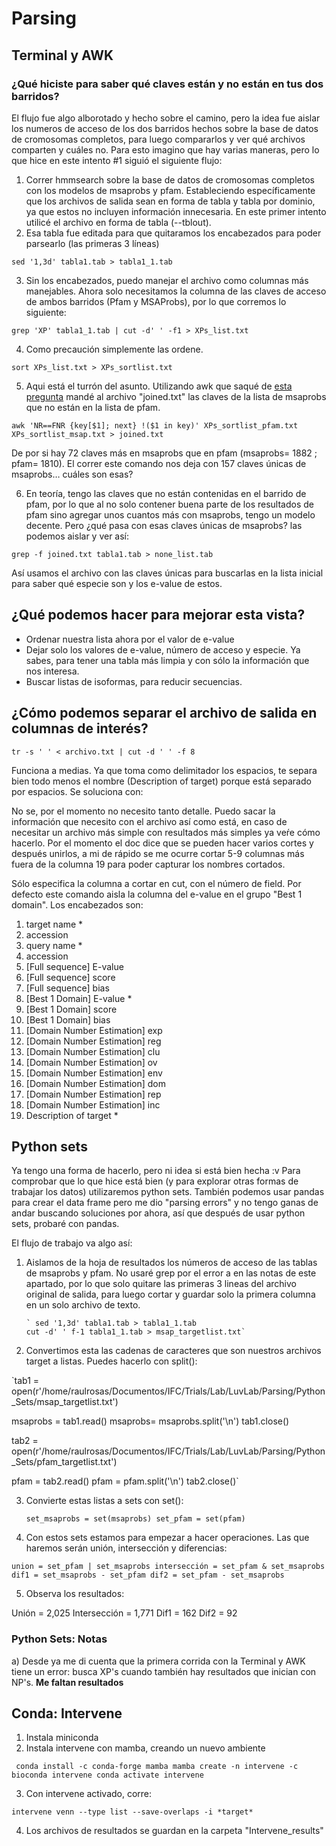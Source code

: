 # Parsing
## Terminal y AWK
### ¿Qué hiciste para saber qué claves están y no están en tus dos barridos?
El flujo fue algo alborotado y hecho sobre el camino, pero la idea fue aislar los numeros de acceso de los dos barridos hechos sobre la base de datos de cromosomas completos, para luego compararlos y ver qué archivos comparten y cuáles no. Para esto imagino que hay varias maneras, pero lo que hice en este intento #1 siguió el siguiente flujo: 

1. Correr hmmsearch sobre la base de datos de cromosomas completos con los modelos de msaprobs y pfam. Estableciendo específicamente que los archivos de salida sean en forma de tabla y tabla por dominio, ya que estos no incluyen información innecesaria. En este primer intento utilicé el archivo en forma de tabla (--tblout).
2. Esa tabla fue editada para que quitaramos los encabezados para poder parsearlo (las primeras 3 líneas)

`sed '1,3d' tabla1.tab > tabla1_1.tab`

3. Sin los encabezados, puedo manejar el archivo como columnas más manejables. Ahora solo necesitamos la columna de las claves de acceso de ambos barridos (Pfam y MSAProbs), por lo que corremos lo siguiente:

`grep 'XP' tabla1_1.tab | cut -d' ' -f1 > XPs_list.txt`

4. Como precaución simplemente las ordene.

`sort XPs_list.txt > XPs_sortlist.txt`

5. Aqui está el turrón del asunto. Utilizando awk que saqué de [esta pregunta](https://unix.stackexchange.com/questions/120416/set-difference-from-two-files-in-unix) mandé al archivo "joined.txt" las claves de la lista de msaprobs que no están en la lista de pfam. 

`awk 'NR==FNR {key[$1]; next} !($1 in key)' XPs_sortlist_pfam.txt XPs_sortlist_msap.txt > joined.txt`

De por si hay 72 claves más en msaprobs que en pfam (msaprobs= 1882 ; pfam= 1810). El correr este comando nos deja con 157 claves únicas de msaprobs… cuáles son esas?

6. En teoría, tengo las claves que no están contenidas en el barrido de pfam, por lo que al no solo contener buena parte de los resultados de pfam sino agregar unos cuantos más con msaprobs, tengo un modelo decente. Pero ¿qué pasa con esas claves únicas de msaprobs? las podemos aislar y ver así:

`grep -f joined.txt tabla1.tab > none_list.tab`

Así usamos el archivo con las claves únicas para buscarlas en la lista inicial para saber qué especie son y los e-value de estos.

## ¿Qué podemos hacer para mejorar esta vista?
- Ordenar nuestra lista ahora por el valor de e-value
- Dejar solo los valores de e-value, número de acceso y especie. Ya sabes, para tener una tabla más limpia y con sólo la información que nos interesa.
- Buscar listas de isoformas, para reducir secuencias. 

## ¿Cómo podemos separar el archivo de salida en columnas de interés?
`tr -s ' ' < archivo.txt | cut -d ' ' -f 8`

Funciona a medias. Ya que toma como delimitador los espacios, te separa bien todo menos el nombre (Description of target) porque está separado por espacios. Se soluciona con:

No se, por el momento no necesito tanto detalle. Puedo sacar la información que necesito con el archivo así como está, en caso de necesitar un archivo más simple con resultados más simples ya veŕe cómo hacerlo. Por el momento el doc dice que se pueden hacer varios cortes y después unirlos, a mi de rápido se me ocurre cortar 5-9 columnas más fuera de la columna 19 para poder capturar los nombres cortados.

Sólo especifica la columna a cortar en cut, con el número de field. Por defecto este comando aisla la columna del e-value en el grupo "Best 1 domain". Los encabezados son:
1. target name *
2. accession  
3. query name   *              
4. accession    
5. [Full sequence] E-value  
6. [Full sequence] score  
7. [Full sequence] bias   
8. [Best 1 Domain] E-value * 
9. [Best 1 Domain] score  
10. [Best 1 Domain] bias   
11. [Domain Number Estimation] exp 
12. [Domain Number Estimation] reg 
13. [Domain Number Estimation] clu  
14. [Domain Number Estimation] ov 
15. [Domain Number Estimation] env 
16. [Domain Number Estimation] dom 
17. [Domain Number Estimation] rep 
18. [Domain Number Estimation] inc 
19. Description of target *

## Python sets
Ya tengo una forma de hacerlo, pero ni idea si está bien hecha :v
Para comprobar que lo que hice está bien (y para explorar otras formas de trabajar los datos) utilizaremos python sets. También podemos usar pandas para crear el data frame pero me dio "parsing errors" y no tengo ganas de andar buscando soluciones por ahora, así que después de usar python sets, probaré con pandas.

El flujo de trabajo va algo así:
1. Aislamos de la hoja de resultados los números de acceso de las tablas de msaprobs y pfam. No usaré grep por el error a en las notas de este apartado, por lo que solo quitare las primeras 3 lineas del archivo original de salida, para luego cortar y guardar solo la primera columna en un solo archivo de texto.
       
       ` sed '1,3d' tabla1.tab > tabla1_1.tab
       cut -d' ' f-1 tabla1_1.tab > msap_targetlist.txt`
       
2. Convertimos esta las cadenas de caracteres que son nuestros archivos target a listas. Puedes hacerlo con split(): 

`tab1 = open(r'/home/raulrosas/Documentos/IFC/Trials/Lab/LuvLab/Parsing/Python_Sets/msap_targetlist.txt')

msaprobs = tab1.read()
msaprobs= msaprobs.split('\n')
tab1.close()

tab2 = open(r'/home/raulrosas/Documentos/IFC/Trials/Lab/LuvLab/Parsing/Python_Sets/pfam_targetlist.txt')

pfam = tab2.read()
pfam = pfam.split('\n')
tab2.close()`

3. Convierte estas listas a sets con set():

    `set_msaprobs = set(msaprobs)
      set_pfam = set(pfam) `

4. Con estos sets estamos para empezar a hacer operaciones. Las que haremos serán unión, intersección y diferencias:

`union = set_pfam | set_msaprobs
intersección = set_pfam & set_msaprobs
dif1 = set_msaprobs - set_pfam
dif2 = set_pfam - set_msaprobs `

5. Observa los resultados:

Unión = 2,025
Intersección = 1,771
Dif1 = 162
Dif2 = 92

### Python Sets: Notas
a) Desde ya me di cuenta que la primera corrida con la Terminal y AWK tiene un error: busca XP's cuando también hay resultados que inician con NP's. **Me faltan resultados**

## Conda: Intervene
1. Instala miniconda
2. Instala intervene con mamba, creando un nuevo ambiente

` conda install -c conda-forge mamba
mamba create -n intervene -c bioconda intervene
conda activate intervene`

3. Con intervene activado, corre:

`intervene venn --type list --save-overlaps -i *target*`

4. Los archivos de resultados se guardan en la carpeta "Intervene_results"